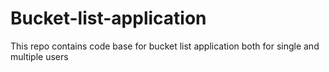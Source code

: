 # Bucket-list-application
This repo contains code base for bucket list application both for single and multiple users
